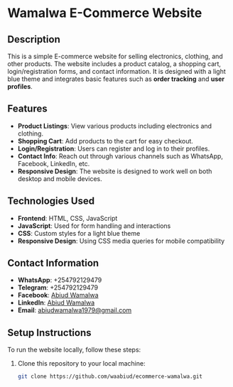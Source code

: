 # Wamalwa E-Commerce Website

## Description

This is a simple E-commerce website for selling electronics, clothing, and other products. The website includes a product catalog, a shopping cart, login/registration forms, and contact information. It is designed with a light blue theme and integrates basic features such as **order tracking** and **user profiles**.

## Features

- **Product Listings**: View various products including electronics and clothing.
- **Shopping Cart**: Add products to the cart for easy checkout.
- **Login/Registration**: Users can register and log in to their profiles.
- **Contact Info**: Reach out through various channels such as WhatsApp, Facebook, LinkedIn, etc.
- **Responsive Design**: The website is designed to work well on both desktop and mobile devices.

## Technologies Used

- **Frontend**: HTML, CSS, JavaScript
- **JavaScript**: Used for form handling and interactions
- **CSS**: Custom styles for a light blue theme
- **Responsive Design**: Using CSS media queries for mobile compatibility

## Contact Information

- **WhatsApp**: +254792129479
- **Telegram**: +254792129479
- **Facebook**: [Abiud Wamalwa](https://www.facebook.com/profile.php?id=100084568450857)
- **LinkedIn**: [Abiud Wamalwa](https://www.linkedin.com/in/abiudwamalwa)
- **Email**: abiudwamalwa1979@gmail.com

## Setup Instructions

To run the website locally, follow these steps:

1. Clone this repository to your local machine:
   ```bash
   git clone https://github.com/waabiud/ecommerce-wamalwa.git
